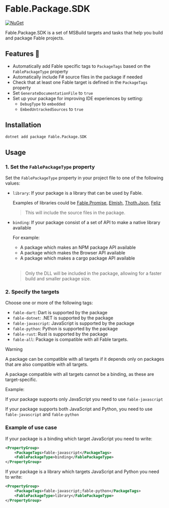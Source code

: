 # Fable.Package.SDK

[![NuGet](https://img.shields.io/nuget/v/Fable.Package.SDK.svg)](https://www.nuget.org/packages/Fable.Package.SDK)

Fable.Package.SDK is a set of MSBuild targets and tasks that help you build and package Fable projects.

## Features 🚀

- Automatically add Fable specific tags to `PackageTags` based on the `FablePackageType` property
- Automatically include F# source files in the package if needed
- Check that at least one Fable target is defined in the `PackageTags` property
- Set `GenerateDocumentationFile` to `true`
- Set up your package for improving IDE experiences by setting:
    - `DebugType` to `embedded`
    - `EmbedUntrackedSources` to `true`

## Installation

```bash
dotnet add package Fable.Package.SDK
```

## Usage

### 1. Set the `FablePackageType` property

Set the `FablePackageType` property in your project file to one of the following values:

- `library`: If your package is a library that can be used by Fable.

    Examples of libraries could be [Fable.Promise](https://github.com/fable-compiler/fable-promise/), [Elmish](https://elmish.github.io/), [Thoth.Json](https://thoth-org.github.io//Thoth.Json/), [Feliz](https://zaid-ajaj.github.io/Feliz/)

    > This will include the source files in the package.

- `binding`: If your package consist of a set of API to make a native library available

    For example:

    - A package which makes an NPM package API available
    - A package which makes the Browser API available
    - A package which makes a cargo package API available
    
    <br/>

    > Only the DLL will be included in the package, allowing for a faster build and smaller package size.

### 2. Specify the targets

Choose one or more of the following tags:

- `fable-dart`: Dart is supported by the package
- `fable-dotnet`: .NET is supported by the package
- `fable-javascript`: JavaScript is supported by the package
- `fable-python`: Python is supported by the package
- `fable-rust`: Rust is supported by the package
- `fable-all`: Package is compatible with all Fable targets.

> [!WARNING]
> A package can be compatible with all targets if it depends only on packages that are also compatible with all targets.
>
> A package compatible with all targets cannot be a binding, as these are target-specific.

Example:

If your package supports only JavaScript you need to use `fable-javascript`

If your package supports both JavaScript and Python, you need to use `fable-javascript` and `fable-python`

### Example of use case

If your package is a binding which target JavaScript you need to write:

```xml
<PropertyGroup>
    <PackageTags>fable-javascript</PackageTags>
    <FablePackageType>binding</FablePackageType>
</PropertyGroup>
```

If your package is a library which targets JavaScript and Python you need to write:

```xml
<PropertyGroup>
    <PackageTags>fable-javascript;fable-python</PackageTags>
    <FablePackageType>library</FablePackageType>
</PropertyGroup>
```

